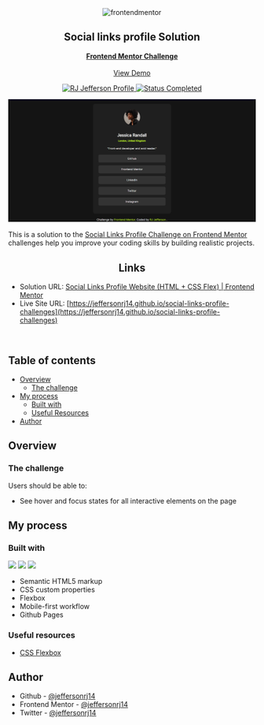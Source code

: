 <div id="top"></div>

<div align="center">

  <img src="https://www.frontendmentor.io/static/images/logo-mobile.svg" alt="frontendmentor" width="80">

  <h2 align="center">Social links profile Solution</h2>
  <p align="center">
    <a href="https://www.frontendmentor.io/challenges/social-links-profile-UG32l9m6dQ"><strong>Frontend Mentor Challenge</strong></a>
    <br />
    <br />
    <a href="https://jeffersonrj14.github.io/social-links-profile-challenges">View Demo</a>
  </p>
</div>

<div align="center">
  <!-- Profile -->
  <a href="https://www.frontendmentor.io/profile/jeffersonrj14">
    <img src="https://img.shields.io/badge/Profile-RJ%20Jefferson-1b7565?style=flat&logo=frontendmentor" alt="RJ Jefferson Profile">
  </a>
  <!-- Status -->
    <a href="#">
    <img src="https://img.shields.io/badge/Status-Completed-1b7565?style=flat" alt="Status Completed">
  </a>

</div>

<div align="center">

![Screenshot](./assets/images/screenshot.png)

</div>

This is a solution to the [Social Links Profile Challenge on Frontend Mentor](https://www.frontendmentor.io/challenges/social-links-profile-UG32l9m6dQ)
challenges help you improve your coding skills by building realistic projects.

<h2 align="center">Links</h2>

- Solution URL: [Social Links Profile Website (HTML + CSS Flex) | Frontend Mentor](https://www.frontendmentor.io/solutions/social-links-profile-solution-html-css-flex-_M1pZTrbnP)
- Live Site URL: [https://jeffersonrj14.github.io/social-links-profile-challenges](https://jeffersonrj14.github.io/social-links-profile-challenges)

<br>

## Table of contents

- [Overview](#overview)
  - [The challenge](#the-challenge)
- [My process](#my-process)
  - [Built with](#built-with)
  - [Useful Resources](#useful-resources)
- [Author](#author)

## Overview

### The challenge

Users should be able to:

- See hover and focus states for all interactive elements on the page

## My process

### Built with

![](https://img.shields.io/badge/HTML5-E34F26?style=flat&logo=html5&logoColor=white)
![](https://img.shields.io/badge/CSS3-1572B6?style=flat&logo=css3&logoColor=white)
![](https://img.shields.io/badge/GitHub%20Pages-222222?style=flat&logo=GitHub%20Pages&logoColor=white)

- Semantic HTML5 markup
- CSS custom properties
- Flexbox
- Mobile-first workflow
- Github Pages

### Useful resources

- [CSS Flexbox](https://css-tricks.com/snippets/css/a-guide-to-flexbox/)

## Author

- Github - [@jeffersonrj14](https://github.com/jeffersonrj14)
- Frontend Mentor - [@jeffersonrj14](https://www.frontendmentor.io/profile/jeffersonrj14)
- Twitter - [@jeffersonrj14](https://www.twitter.com/jeffersonrj14)





